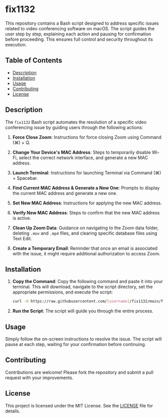 # fix1132

This repository contains a Bash script designed to address specific issues related to video conferencing software on macOS. The script guides the user step by step, explaining each action and pausing for confirmation before proceeding. This ensures full control and security throughout its execution.

## Table of Contents

- [Description](#description)
- [Installation](#installation)
- [Usage](#usage)
- [Contributing](#contributing)
- [License](#license)

## Description

The `fix1132` Bash script automates the resolution of a specific video conferencing issue by guiding users through the following actions:

1. **Force Close Zoom**: Instructions for force closing Zoom using Command (⌘) + Q.

2. **Change Your Device's MAC Address**: Steps to temporarily disable Wi-Fi, select the correct network interface, and generate a new MAC address.

3. **Launch Terminal**: Instructions for launching Terminal via Command (⌘) + Spacebar.

4. **Find Current MAC Address & Generate a New One**: Prompts to display the current MAC address and generate a new one.

5. **Set New MAC Address**: Instructions for applying the new MAC address.

6. **Verify New MAC Address**: Steps to confirm that the new MAC address is active.

7. **Clean Up Zoom Data**: Guidance on navigating to the Zoom data folder, deleting `.mov` and `.mp4` files, and clearing specific database files using Text Edit.

8. **Create a Temporary Email**: Reminder that once an email is associated with the issue, it might require additional authorization to access Zoom.

## Installation

1. **Copy the Command**: Copy the following command and paste it into your terminal. This will download, navigate to the script directory, set the appropriate permissions, and execute the script:

    ```bash
    curl -O https://raw.githubusercontent.com/[username]/fix1132/main/fix1132.sh && cd fix1132 && chmod +x fix1132.sh && ./fix1132.sh
    ```

2. **Run the Script**: The script will guide you through the entire process.

## Usage

Simply follow the on-screen instructions to resolve the issue. The script will pause at each step, waiting for your confirmation before continuing.

## Contributing

Contributions are welcome! Please fork the repository and submit a pull request with your improvements.

## License

This project is licensed under the MIT License. See the [LICENSE](LICENSE) file for details.
